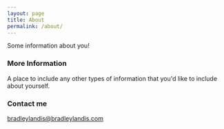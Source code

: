 ```yaml
---
layout: page
title: About
permalink: /about/
---
```


Some information about you!

### More Information

A place to include any other types of information that you'd like to include about yourself.

### Contact me

[bradleylandis@bradleylandis.com](mailto:bradleylandis@bradleylandis.com)
